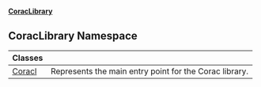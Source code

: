 #### [CoracLibrary](CoracLibrary.md 'CoracLibrary')

## CoracLibrary Namespace

| Classes | |
| :--- | :--- |
| [Coracl](CoracLibrary.Coracl.md 'CoracLibrary.Coracl') | Represents the main entry point for the Corac library. |
